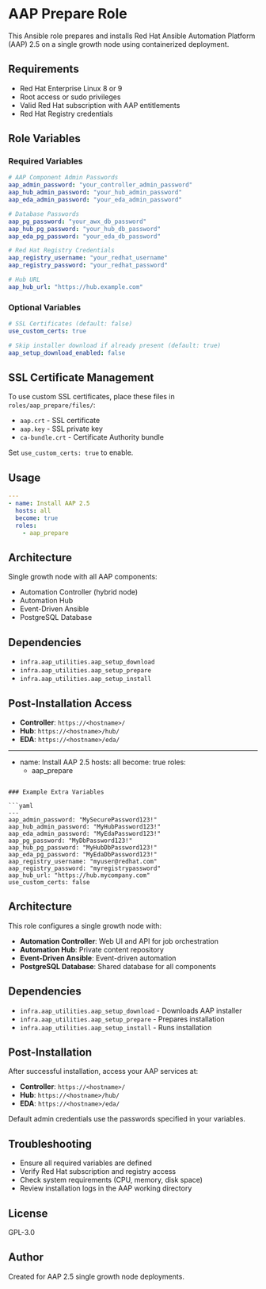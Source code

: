 # AAP Prepare Role

This Ansible role prepares and installs Red Hat Ansible Automation Platform (AAP) 2.5 on a single growth node using containerized deployment.

## Requirements

- Red Hat Enterprise Linux 8 or 9
- Root access or sudo privileges
- Valid Red Hat subscription with AAP entitlements
- Red Hat Registry credentials

## Role Variables

### Required Variables

```yaml
# AAP Component Admin Passwords
aap_admin_password: "your_controller_admin_password"
aap_hub_admin_password: "your_hub_admin_password"
aap_eda_admin_password: "your_eda_admin_password"

# Database Passwords
aap_pg_password: "your_awx_db_password"
aap_hub_pg_password: "your_hub_db_password"
aap_eda_pg_password: "your_eda_db_password"

# Red Hat Registry Credentials
aap_registry_username: "your_redhat_username"
aap_registry_password: "your_redhat_password"

# Hub URL
aap_hub_url: "https://hub.example.com"
```

### Optional Variables

```yaml
# SSL Certificates (default: false)
use_custom_certs: true

# Skip installer download if already present (default: true)
aap_setup_download_enabled: false
```

## SSL Certificate Management

To use custom SSL certificates, place these files in `roles/aap_prepare/files/`:

- `aap.crt` - SSL certificate
- `aap.key` - SSL private key  
- `ca-bundle.crt` - Certificate Authority bundle

Set `use_custom_certs: true` to enable.

## Usage

```yaml
---
- name: Install AAP 2.5
  hosts: all
  become: true
  roles:
    - aap_prepare
```

## Architecture

Single growth node with all AAP components:

- Automation Controller (hybrid node)
- Automation Hub
- Event-Driven Ansible
- PostgreSQL Database

## Dependencies

- `infra.aap_utilities.aap_setup_download`
- `infra.aap_utilities.aap_setup_prepare`
- `infra.aap_utilities.aap_setup_install`

## Post-Installation Access

- **Controller**: `https://<hostname>/`
- **Hub**: `https://<hostname>/hub/`
- **EDA**: `https://<hostname>/eda/`
---
- name: Install AAP 2.5
  hosts: all
  become: true
  roles:
    - aap_prepare
```

### Example Extra Variables

```yaml
---
aap_admin_password: "MySecurePassword123!"
aap_hub_admin_password: "MyHubPassword123!"
aap_eda_admin_password: "MyEdaPassword123!"
aap_pg_password: "MyDbPassword123!"
aap_hub_pg_password: "MyHubDbPassword123!"
aap_eda_pg_password: "MyEdaDbPassword123!"
aap_registry_username: "myuser@redhat.com"
aap_registry_password: "myregistrypassword"
aap_hub_url: "https://hub.mycompany.com"
use_custom_certs: false
```

## Architecture

This role configures a single growth node with:

- **Automation Controller**: Web UI and API for job orchestration
- **Automation Hub**: Private content repository
- **Event-Driven Ansible**: Event-driven automation
- **PostgreSQL Database**: Shared database for all components

## Dependencies

- `infra.aap_utilities.aap_setup_download` - Downloads AAP installer
- `infra.aap_utilities.aap_setup_prepare` - Prepares installation
- `infra.aap_utilities.aap_setup_install` - Runs installation

## Post-Installation

After successful installation, access your AAP services at:

- **Controller**: `https://<hostname>/`
- **Hub**: `https://<hostname>/hub/`
- **EDA**: `https://<hostname>/eda/`

Default admin credentials use the passwords specified in your variables.

## Troubleshooting

- Ensure all required variables are defined
- Verify Red Hat subscription and registry access
- Check system requirements (CPU, memory, disk space)
- Review installation logs in the AAP working directory

## License

GPL-3.0

## Author

Created for AAP 2.5 single growth node deployments.
